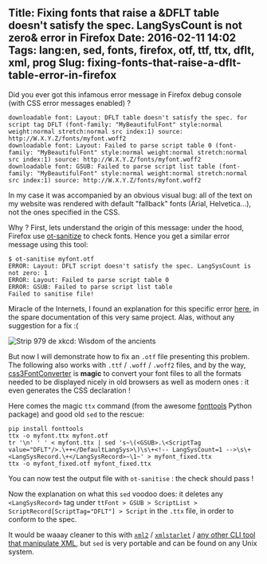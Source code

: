 Title: Fixing fonts that raise a &amp;DFLT table doesn't satisfy the spec. LangSysCount is not zero&amp; error in Firefox
Date: 2016-02-11 14:02
Tags: lang:en, sed, fonts, firefox, otf, ttf, ttx, dflt, xml, prog
Slug: fixing-fonts-that-raise-a-dflt-table-error-in-firefox
---


Did you ever got this infamous error message in Firefox debug console (with CSS error messages enabled) ?
```
downloadable font: Layout: DFLT table doesn't satisfy the spec. for script tag DFLT (font-family: "MyBeautifulFont" style:normal weight:normal stretch:normal src index:1) source: http://W.X.Y.Z/fonts/myfont.woff2
downloadable font: Layout: Failed to parse script table 0 (font-family: "MyBeautifulFont" style:normal weight:normal stretch:normal src index:1) source: http://W.X.Y.Z/fonts/myfont.woff2
downloadable font: GSUB: Failed to parse script list table (font-family: "MyBeautifulFont" style:normal weight:normal stretch:normal src index:1) source: http://W.X.Y.Z/fonts/myfont.woff2
```

In my case it was accompanied by an obvious visual bug: all of the text on my website was rendered with default "fallback" fonts (Arial, Helvetica...), not the ones specified in the CSS.

Why ? First, lets understand the origin of this message: under the hood, Firefox use [ot-sanitize](//github.com/khaledhosny/ots) to check fonts. Hence you get a similar error message using this tool:
```
$ ot-sanitise myfont.otf
ERROR: Layout: DFLT script doesn't satisfy the spec. LangSysCount is not zero: 1
ERROR: Layout: Failed to parse script table 0
ERROR: GSUB: Failed to parse script list table
Failed to sanitise file!
```

Miracle of the Internets, I found an explanation for this specific error [here](//github.com/khaledhosny/ots/blob/master/docs/HowToFix.md), in the spare documentation of this very same project.
Alas, without any suggestion for a fix :(

![Strip 979 de xkcd: Wisdom of the ancients](images/2016/02/xkcd_979_wisdom_of_the_ancients.png)

But now I will demonstrate how to fix an `.otf` file presenting this problem.
The following also works with `.ttf` / `.woff` / `.woff2` files, and by the way, [css3FontConverter](//github.com/zoltan-dulac/css3FontConverter) is **magic** to convert your font files to all the formats needed to be displayed nicely in old browsers as well as modern ones : it even generates the CSS declaration !

Here comes the magic `ttx` command (from the awesome [fonttools](//github.com/behdad/fonttools) Python package) and good old `sed` to the rescue:

```
pip install fonttools
ttx -o myfont.ttx myfont.otf
tr '\n' ' ' < myfont.ttx | sed 's~\(<GSUB>.\<ScriptTag value="DFLT"/>.\++</DefaultLangSys>\)\s\+<!-- LangSysCount=1 -->\s\+<LangSysRecord.\+</LangSysRecord>~\1~' > myfont_fixed.ttx
ttx -o myfont_fixed.otf myfont_fixed.ttx
```

You can now test the output file with `ot-sanitise` : the check should pass !

Now the explanation on what this `sed` voodoo does: it deletes any `<LangSysRecord>` tag under `ttFont > GSUB > ScriptList > ScriptRecord[ScriptTag="DFLT"] > Script` in the `.ttx` file, in order to conform to the spec.

It would be waaay cleaner to this with [`xml2`](http://www.ofb.net/~egnor/xml2) / [`xmlstarlet`](http://xmlstar.sourceforge.net/docs.php) / [any other CLI tool that manipulate XML](//stackoverflow.com/a/91801), but `sed` is very portable and can be found on any Unix system.
